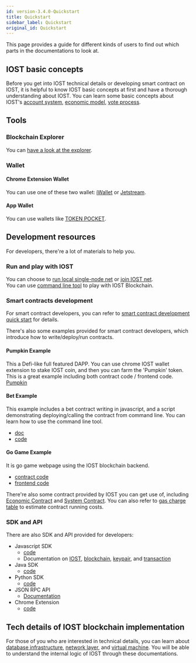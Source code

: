 ```yaml
---
id: version-3.4.0-Quickstart
title: Quickstart
sidebar_label: Quickstart
original_id: Quickstart
---
```


This page provides a guide for different kinds of users to find out which parts in the documentations to look at.

## IOST basic concepts

Before you get into IOST technical details or developing smart contract on IOST, it is helpful to know IOST basic concepts at first and have a thorough understanding about IOST. You can learn some basic concepts about IOST's [account system](2-intro-of-iost/Account.md), [economic model](2-intro-of-iost/Economic-model.md), [vote process](2-intro-of-iost/Vote.md).


## Tools

### Blockchain Explorer

You can [have a look at the explorer](https://www.iostabc.com).

### Wallet

#### Chrome Extension Wallet
You can use one of these two wallet: [iWallet](https://chrome.google.com/webstore/detail/iwallet/kncchdigobghenbbaddojjnnaogfppfj?utm_source=chrome-ntp-icon) or [Jetstream](https://chrome.google.com/webstore/detail/jetstream/ijancdlmlahmfgcimhocmpibadokcdfc). 

#### App Wallet
You can use wallets like [TOKEN POCKET](https://www.tokenpocket.pro/).

## Development resources

For developers, there're a lot of materials to help you.

### Run and play with IOST

You can choose to [run local single-node net](4-running-iost-node/LocalServer.md) or [join IOST net](4-running-iost-node/Deployment.md).   
You can use [command line tool](4-running-iost-node/iWallet.md) to play with IOST Blockchain.

### Smart contracts development

For smart contract developers, you can refer to [smart contract development quick start](3-smart-contract/ContractStart.md) for details.   

There's also some examples provided for smart contract developers, which introduce how to write/deploy/run contracts.

#### Pumpkin Example
This a Defi-like full featured DAPP. You can use chrome IOST wallet extension to stake IOST coin, and then you can farm the 'Pumpkin' token. This is a great example including both contract code / frontend code. [Pumpkin](http://pumpkindefi.com/)

#### Bet Example
This example includes a bet contract writing in javascript, and a script demonstrating deploying/calling the contract from command line. You can learn how to use the command line tool.

* [doc](5-lucky-bet/LuckyBet.md)
* [code](https://github.com/iost-official/luckybet_sample)

#### Go Game Example
It is go game webpage using the IOST blockchain backend.   

* [contract code](https://github.com/iost-official/contracts/tree/master/demos)
* [frontend code](https://github.com/iost-official/gobang)

There're also some contract provided by IOST you can get use of, including [Economic Contract](6-reference/EconContract.md) and [System Contract](6-reference/SystemContract.md). You can also refer to [gas charge table](6-reference/GasChargeTable.md) to estimate contract running costs.

### SDK and API

There are also SDK and API provided for developers:

* Javascript SDK
	* [code](https://github.com/iost-official/iost.js)
	* Documentation on [IOST](7-iost-js/IOST-class.md), [blockchain](7-iost-js/Blockchain-class.md), [keypair](7-iost-js/KeyPair-class.md), and [transaction](7-iost-js/Transaction-class.md)
* Java SDK
	* [code](https://github.com/iost-official/java-sdk)
* Python SDK
	* [code](https://github.com/iost-official/pyost) 
* JSON RPC API
	* [Documentation](6-reference/API.md)
* Chrome Extension
	* [code](https://github.com/lispc/iost-extension)

## Tech details of IOST blockchain implementation

For those of you who are interested in technical details, you can learn about [database infrastructure](2-intro-of-iost/Database.md), [network layer](2-intro-of-iost/Network-layer.md), and [virtual machine](2-intro-of-iost/VM.md). You will be able to understand the internal logic of IOST through these documentations.
